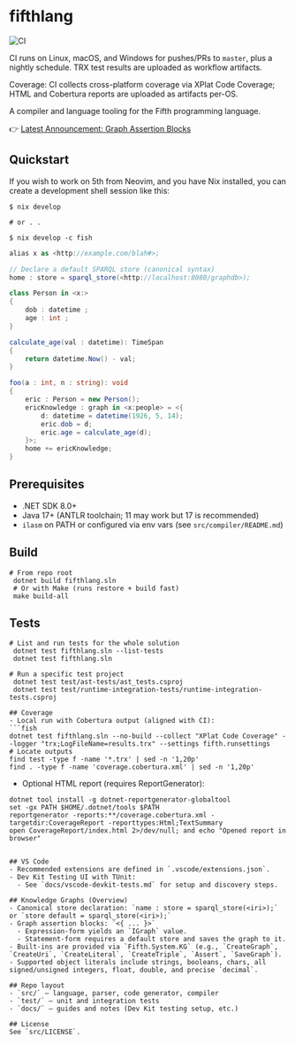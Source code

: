 # fifthlang

![CI](https://github.com/aabs/fifthlang/actions/workflows/ci.yml/badge.svg)

CI runs on Linux, macOS, and Windows for pushes/PRs to `master`, plus a nightly schedule. TRX test results are uploaded as workflow artifacts.

Coverage: CI collects cross-platform coverage via XPlat Code Coverage; HTML and Cobertura reports are uploaded as artifacts per-OS.

A compiler and language tooling for the Fifth programming language.

👉 [Latest Announcement: Graph Assertion Blocks](https://github.com/aabs/fifthlang/discussions/74)

## Quickstart

If you wish to work on 5th from Neovim, and you have Nix installed, you can create a development shell session like this:

```fish
$ nix develop

# or . . 

$ nix develop -c fish
```

```csharp
alias x as <http://example.com/blah#>;

// Declare a default SPARQL store (canonical syntax)
home : store = sparql_store(<http://localhost:8080/graphdb>);

class Person in <x:>
{
    dob : datetime ;
    age : int ;
}

calculate_age(val : datetime): TimeSpan
{
    return datetime.Now() - val;
}

foo(a : int, n : string): void
{
    eric : Person = new Person();
    ericKnowledge : graph in <x:people> = <{
        d: datetime = datetime(1926, 5, 14);
        eric.dob = d;
        eric.age = calculate_age(d);
    }>;
    home += ericKnowledge;
}
```

## Prerequisites
- .NET SDK 8.0+
- Java 17+ (ANTLR toolchain; 11 may work but 17 is recommended)
- `ilasm` on PATH or configured via env vars (see `src/compiler/README.md`)

## Build
```fish
# From repo root
 dotnet build fifthlang.sln
 # Or with Make (runs restore + build fast)
 make build-all
```

## Tests
```fish
# List and run tests for the whole solution
 dotnet test fifthlang.sln --list-tests
 dotnet test fifthlang.sln

# Run a specific test project
 dotnet test test/ast-tests/ast_tests.csproj
 dotnet test test/runtime-integration-tests/runtime-integration-tests.csproj

## Coverage
- Local run with Cobertura output (aligned with CI):
```fish
dotnet test fifthlang.sln --no-build --collect "XPlat Code Coverage" --logger "trx;LogFileName=results.trx" --settings fifth.runsettings
# Locate outputs
find test -type f -name '*.trx' | sed -n '1,20p'
find . -type f -name 'coverage.cobertura.xml' | sed -n '1,20p'
```
- Optional HTML report (requires ReportGenerator):
```fish
dotnet tool install -g dotnet-reportgenerator-globaltool
set -gx PATH $HOME/.dotnet/tools $PATH
reportgenerator -reports:**/coverage.cobertura.xml -targetdir:CoverageReport -reporttypes:Html;TextSummary
open CoverageReport/index.html 2>/dev/null; and echo "Opened report in browser"
```
```

## VS Code
- Recommended extensions are defined in `.vscode/extensions.json`.
- Dev Kit Testing UI with TUnit:
  - See `docs/vscode-devkit-tests.md` for setup and discovery steps.

## Knowledge Graphs (Overview)
- Canonical store declaration: `name : store = sparql_store(<iri>);` or `store default = sparql_store(<iri>);`
- Graph assertion blocks: `<{ ... }>`
  - Expression-form yields an `IGraph` value.
  - Statement-form requires a default store and saves the graph to it.
- Built-ins are provided via `Fifth.System.KG` (e.g., `CreateGraph`, `CreateUri`, `CreateLiteral`, `CreateTriple`, `Assert`, `SaveGraph`).
- Supported object literals include strings, booleans, chars, all signed/unsigned integers, float, double, and precise `decimal`.

## Repo layout
- `src/` – language, parser, code generator, compiler
- `test/` – unit and integration tests
- `docs/` – guides and notes (Dev Kit testing setup, etc.)

## License
See `src/LICENSE`.

